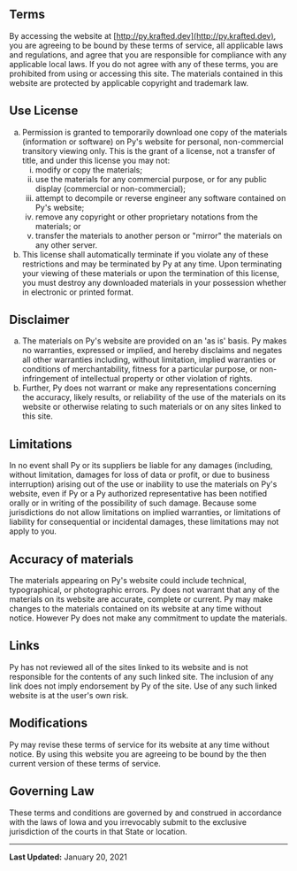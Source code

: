 ## Terms
By accessing the website at [http://py.krafted.dev](http://py.krafted.dev), you are agreeing to be bound by these terms of service, all applicable laws and regulations, and agree that you are responsible for compliance with any applicable local laws. If you do not agree with any of these terms, you are prohibited from using or accessing this site. The materials contained in this website are protected by applicable copyright and trademark law.

## Use License
<ol type="a">
  <li>
    Permission is granted to temporarily download one copy of the materials (information or software) on Py's website for personal, non-commercial transitory viewing only. This is the grant of a license, not a transfer of title, and under this license you may not:
    <ol type="i">
      <li>
        modify or copy the materials;
      </li>
      <li>
        use the materials for any commercial purpose, or for any public display (commercial or non-commercial);
      </li>
      <li>
        attempt to decompile or reverse engineer any software contained on Py's website;
      </li>
      <li>
       remove any copyright or other proprietary notations from the materials; or
      </li>
      <li>
        transfer the materials to another person or "mirror" the materials on any other server.
      </li>
    </ol>
  </li>
  <li>
    This license shall automatically terminate if you violate any of these restrictions and may be terminated by Py at any time. Upon terminating your viewing of these materials or upon the termination of this license, you must destroy any downloaded materials in your possession whether in electronic or printed format.
  </li>
</ol>

## Disclaimer
<ol type="a">
   <li>
    The materials on Py's website are provided on an 'as is' basis. Py makes no warranties, expressed or implied, and hereby disclaims and negates all other warranties including, without limitation, implied warranties or conditions of merchantability, fitness for a particular purpose, or non-infringement of intellectual property or other violation of rights.
  </li>
   <li>
    Further, Py does not warrant or make any representations concerning the accuracy, likely results, or reliability of the use of the materials on its website or otherwise relating to such materials or on any sites linked to this site.
  </li>
</ol>

## Limitations
In no event shall Py or its suppliers be liable for any damages (including, without limitation, damages for loss of data or profit, or due to business interruption) arising out of the use or inability to use the materials on Py's website, even if Py or a Py authorized representative has been notified orally or in writing of the possibility of such damage. Because some jurisdictions do not allow limitations on implied warranties, or limitations of liability for consequential or incidental damages, these limitations may not apply to you.

## Accuracy of materials
The materials appearing on Py's website could include technical, typographical, or photographic errors. Py does not warrant that any of the materials on its website are accurate, complete or current. Py may make changes to the materials contained on its website at any time without notice. However Py does not make any commitment to update the materials.

## Links
Py has not reviewed all of the sites linked to its website and is not responsible for the contents of any such linked site. The inclusion of any link does not imply endorsement by Py of the site. Use of any such linked website is at the user's own risk.

## Modifications
Py may revise these terms of service for its website at any time without notice. By using this website you are agreeing to be bound by the then current version of these terms of service.

## Governing Law
These terms and conditions are governed by and construed in accordance with the laws of Iowa and you irrevocably submit to the exclusive jurisdiction of the courts in that State or location.

---

**Last Updated:** January 20, 2021

